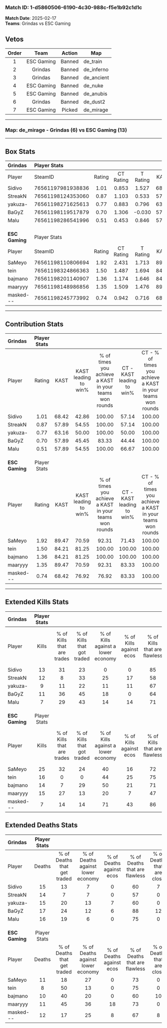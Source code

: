 ### Match ID: 1-d5860506-6190-4c30-988c-f5e1b92c1d1c  
**Match Date**: 2025-02-17  
**Teams**: Grindas vs ESC Gaming  

## Vetos  

| Order | Team | Action | Map |
| :---: | :--: | :----: | --- |
| 1 | ESC Gaming | Banned | de_train |
| 2 | Grindas | Banned | de_inferno |
| 3 | Grindas | Banned | de_ancient |
| 4 | ESC Gaming | Banned | de_nuke |
| 5 | ESC Gaming | Banned | de_anubis |
| 6 | Grindas | Banned | de_dust2 |
| 7 | ESC Gaming | Picked | de_mirage |

---  

### **Map**: de_mirage - Grindas (6) vs ESC Gaming (13)  
---  

## Box Stats  

| **Grindas**    | Player Stats      |        |           |          |       |       |       |         |        |      |     |
| :- | :- | :-: | :-: | :-: | :-: | :-: | :-: | :-: | :-: | :-: | :-: |
| Player         | SteamID           | Rating | CT Rating | T Rating | KAST  |  ADR  | Kills | Assists | Deaths | K/D  | HS% |
| Sidivo         | 76561197981938836 |  1.01  |   0.853   |  1.527   | 68.42 | 79.2  |  13   |    4    |   15   | 0.87 | 84  |
| StreakN        | 76561198124353060 |  0.87  |   1.103   |  0.533   | 57.89 | 67.9  |  12   |    2    |   14   | 0.86 | 58  |
| yakuza-        | 76561198271625613 |  0.77  |   0.883   |  0.796   | 63.16 | 70.1  |   9   |    6    |   15   | 0.60 | 100 |
| BaGyZ          | 76561198119517879 |  0.70  |   1.306   |  -0.030  | 57.89 | 54.0  |  11   |    4    |   17   | 0.65 | 36  |
| Malu           | 76561198286541996 |  0.51  |   0.453   |  0.846   | 57.89 | 43.4  |   7   |    4    |   16   | 0.44 | 28  |
|                |                   |        |           |          |       |       |       |         |        |      |     |
|                |                   |        |           |          |       |       |       |         |        |      |     |
|                |                   |        |           |          |       |       |       |         |        |      |     |
| **ESC Gaming** | Player Stats      |        |           |          |       |       |       |         |        |      |     |
| Player         | SteamID           | Rating | CT Rating | T Rating | KAST  |  ADR  | Kills | Assists | Deaths | K/D  | HS% |
| SaMeyo         | 76561198110806694 |  1.92  |   2.431   |  1.713   | 89.47 | 111.7 |  25   |    4    |   11   | 2.27 | 56  |
| tein           | 76561198324866363 |  1.50  |   1.487   |  1.694   | 84.21 | 96.2  |  16   |    3    |   8    | 2.00 | 68  |
| bajmano        | 76561198201140907 |  1.36  |   1.174   |  1.646   | 84.21 | 89.8  |  14   |    7    |   10   | 1.40 | 71  |
| maaryyy        | 76561198148986856 |  1.35  |   1.509   |  1.476   | 89.47 | 75.8  |  15   |    3    |   11   | 1.36 | 73  |
| masked---      | 76561198245773992 |  0.74  |   0.942   |  0.716   | 68.42 | 54.5  |   7   |    5    |   12   | 0.58 | 57  |
---  

## Contribution Stats  

| **Grindas**    | Player Stats |       |                      |                                                        |                           |                                                             |                          |                                                            |
| :- | :-: | :-: | :-: | :-: | :-: | :-: | :-: | :-: |
| Player         |    Rating    | KAST  | KAST leading to win% | % of times you achieve a KAST in your teams won rounds | CT - KAST leading to win% | CT - % of times you achieve a KAST in your teams won rounds | T - KAST leading to win% | T - % of times you achieve a KAST in your teams won rounds |
| Sidivo         |     1.01     | 68.42 |        42.86         |                         100.00                         |           57.14           |                           100.00                            |          28.57           |                           100.00                           |
| StreakN        |     0.87     | 57.89 |        54.55         |                         100.00                         |           57.14           |                           100.00                            |          50.00           |                           100.00                           |
| yakuza-        |     0.77     | 63.16 |        50.00         |                         100.00                         |           50.00           |                           100.00                            |          50.00           |                           100.00                           |
| BaGyZ          |     0.70     | 57.89 |        45.45         |                         83.33                          |           44.44           |                           100.00                            |          50.00           |                           50.00                            |
| Malu           |     0.51     | 57.89 |        54.55         |                         100.00                         |           66.67           |                           100.00                            |          40.00           |                           100.00                           |
|                |              |       |                      |                                                        |                           |                                                             |                          |                                                            |
|                |              |       |                      |                                                        |                           |                                                             |                          |                                                            |
|                |              |       |                      |                                                        |                           |                                                             |                          |                                                            |
| **ESC Gaming** | Player Stats |       |                      |                                                        |                           |                                                             |                          |                                                            |
| Player         |    Rating    | KAST  | KAST leading to win% | % of times you achieve a KAST in your teams won rounds | CT - KAST leading to win% | CT - % of times you achieve a KAST in your teams won rounds | T - KAST leading to win% | T - % of times you achieve a KAST in your teams won rounds |
| SaMeyo         |     1.92     | 89.47 |        70.59         |                         92.31                          |           71.43           |                           100.00                            |          70.00           |                           87.50                            |
| tein           |     1.50     | 84.21 |        81.25         |                         100.00                         |          100.00           |                           100.00                            |          72.73           |                           100.00                           |
| bajmano        |     1.36     | 84.21 |        81.25         |                         100.00                         |          100.00           |                           100.00                            |          72.73           |                           100.00                           |
| maaryyy        |     1.35     | 89.47 |        70.59         |                         92.31                          |           83.33           |                           100.00                            |          63.64           |                           87.50                            |
| masked---      |     0.74     | 68.42 |        76.92         |                         76.92                          |           83.33           |                           100.00                            |          71.43           |                           62.50                            |
---  

## Extended Kills Stats  

| **Grindas**    | Player Stats |                            |                            |                                    |                         |                              |                                 |                                       |                    |           |
| :- | :-: | :-: | :-: | :-: | :-: | :-: | :-: | :-: | :-: | :-: |
| Player         |    Kills     | % of Kills that are trades | % of Kills that got traded | % of Kills against a lower economy | % of Kills against ecos | % of Kills that are flawless | % of Kills that are close duels | % of Kills that are assisted by flash | Pistol Round Kills | AWP Kills |
| Sidivo         |      13      |             31             |             23             |                 0                  |            0            |              85              |                0                |                   0                   |         3          |     0     |
| StreakN        |      12      |             8              |             33             |                 25                 |           17            |              58              |                8                |                   8                   |         2          |     0     |
| yakuza-        |      9       |             11             |             22             |                 11                 |           11            |              67              |                0                |                  22                   |         2          |     0     |
| BaGyZ          |      11      |             36             |             45             |                 18                 |            0            |              64              |                0                |                   9                   |         2          |     4     |
| Malu           |      7       |             29             |             43             |                 14                 |           14            |              71              |               14                |                   0                   |         1          |     0     |
|                |              |                            |                            |                                    |                         |                              |                                 |                                       |                    |           |
|                |              |                            |                            |                                    |                         |                              |                                 |                                       |                    |           |
|                |              |                            |                            |                                    |                         |                              |                                 |                                       |                    |           |
| **ESC Gaming** | Player Stats |                            |                            |                                    |                         |                              |                                 |                                       |                    |           |
| Player         |    Kills     | % of Kills that are trades | % of Kills that got traded | % of Kills against a lower economy | % of Kills against ecos | % of Kills that are flawless | % of Kills that are close duels | % of Kills that are assisted by flash | Pistol Round Kills | AWP Kills |
| SaMeyo         |      25      |             32             |             24             |                 40                 |           16            |              72              |                4                |                   0                   |         4          |     5     |
| tein           |      16      |             0              |             0              |                 44                 |           25            |              75              |                0                |                   6                   |         0          |     1     |
| bajmano        |      14      |             7              |             29             |                 50                 |           21            |              71              |                0                |                   0                   |         1          |     0     |
| maaryyy        |      15      |             27             |             13             |                 20                 |            7            |              47              |                7                |                   0                   |         0          |     0     |
| masked---      |      7       |             14             |             14             |                 71                 |           43            |              86              |               14                |                   0                   |         0          |     0     |
## Extended Deaths Stats  

| **Grindas**    | Player Stats |                             |                                   |                          |                               |                            |                           |               |
| :- | :-: | :-: | :-: | :-: | :-: | :-: | :-: | :-: |
| Player         |    Deaths    | % of Deaths that get traded | % of Deaths against lower economy | % of Deaths against ecos | % of Deaths that are flawless | % of Deaths that are close | % of Deaths while blinded | Deaths to AWP |
| Sidivo         |      15      |             13              |                 7                 |            0             |              60               |             7              |             7             |       2       |
| StreakN        |      14      |              7              |                 7                 |            0             |              57               |             0              |             0             |       1       |
| yakuza-        |      15      |             20              |                13                 |            7             |              60               |             0              |             0             |       1       |
| BaGyZ          |      17      |             24              |                12                 |            6             |              88               |             12             |             0             |       1       |
| Malu           |      16      |             19              |                 6                 |            0             |              75               |             0              |             0             |       1       |
|                |              |                             |                                   |                          |                               |                            |                           |               |
|                |              |                             |                                   |                          |                               |                            |                           |               |
|                |              |                             |                                   |                          |                               |                            |                           |               |
| **ESC Gaming** | Player Stats |                             |                                   |                          |                               |                            |                           |               |
| Player         |    Deaths    | % of Deaths that get traded | % of Deaths against lower economy | % of Deaths against ecos | % of Deaths that are flawless | % of Deaths that are close | % of Deaths while blinded | Deaths to AWP |
| SaMeyo         |      11      |             18              |                27                 |            0             |              73               |             0              |             9             |       2       |
| tein           |      8       |             50              |                13                 |            0             |              75               |             0              |             0             |       2       |
| bajmano        |      10      |             40              |                20                 |            0             |              60               |             10             |             0             |       0       |
| maaryyy        |      11      |             45              |                36                 |            18            |              73               |             0              |             9             |       0       |
| masked---      |      12      |             17              |                25                 |            8             |              67               |             8              |            17             |       0       |
